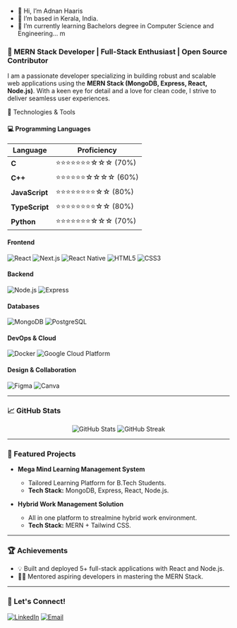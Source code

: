 - 👋 Hi, I’m Adnan Haaris
- 👀 I’m based in Kerala, India.
- 🌱 I’m currently learning Bachelors degree in Computer Science and Engineering...
m

### 🚀 MERN Stack Developer | Full-Stack Enthusiast | Open Source Contributor

I am a passionate developer specializing in building robust and scalable web applications using the **MERN Stack (MongoDB, Express, React, Node.js)**. With a keen eye for detail and a love for clean code, I strive to deliver seamless user experiences.

🔧 Technologies & Tools

#### 💻 Programming Languages

| **Language**   | **Proficiency**       |
|-----------------|-----------------------|
| **C**          | ⭐⭐⭐⭐⭐⭐⭐☆☆☆ (70%)     |
| **C++**        | ⭐⭐⭐⭐⭐⭐☆☆☆☆ (60%)     |
| **JavaScript** | ⭐⭐⭐⭐⭐⭐⭐⭐☆☆ (80%)     |
| **TypeScript** | ⭐⭐⭐⭐⭐⭐⭐⭐☆☆ (80%)     |
| **Python**     | ⭐⭐⭐⭐⭐⭐⭐☆☆☆ (70%)     |

#### **Frontend**
![React](https://img.shields.io/badge/-React-61DAFB?style=flat&logo=react&logoColor=black)
![Next.js](https://img.shields.io/badge/-Next.js-000000?style=flat&logo=next.js&logoColor=white)
![React Native](https://img.shields.io/badge/-React%20Native-61DAFB?style=flat&logo=react&logoColor=black)
![HTML5](https://img.shields.io/badge/-HTML5-E34F26?style=flat&logo=html5&logoColor=white)
![CSS3](https://img.shields.io/badge/-CSS3-1572B6?style=flat&logo=css3&logoColor=white)

#### **Backend**
![Node.js](https://img.shields.io/badge/-Node.js-339933?style=flat&logo=node.js&logoColor=white)
![Express](https://img.shields.io/badge/-Express-000000?style=flat&logo=express&logoColor=white)

#### **Databases**
![MongoDB](https://img.shields.io/badge/-MongoDB-47A248?style=flat&logo=mongodb&logoColor=white)
![PostgreSQL](https://img.shields.io/badge/-PostgreSQL-336791?style=flat&logo=postgresql&logoColor=white)

#### **DevOps & Cloud**
![Docker](https://img.shields.io/badge/-Docker-2496ED?style=flat&logo=docker&logoColor=white)
![Google Cloud Platform](https://img.shields.io/badge/-GCP-4285F4?style=flat&logo=google-cloud&logoColor=white)

#### **Design & Collaboration**
![Figma](https://img.shields.io/badge/-Figma-F24E1E?style=flat&logo=figma&logoColor=white)
![Canva](https://img.shields.io/badge/-Canva-00C4CC?style=flat&logo=canva&logoColor=white)

---

### 📈 GitHub Stats
<div align="center">
  <img src="https://github-readme-stats.vercel.app/api?username=YourUsername&show_icons=true&theme=radical" alt="GitHub Stats" />
  <img src="https://github-readme-streak-stats.herokuapp.com/?user=YourUsername&theme=radical" alt="GitHub Streak" />
</div>

---

### 🌟 Featured Projects
- **Mega Mind Learning Management System**
  - Tailored Learning Platform for B.Tech Students.
  - **Tech Stack:** MongoDB, Express, React, Node.js.

- **Hybrid Work Management Solution**
  - All in one platform to strealmine hybrid work environment.
  - **Tech Stack:** MERN + Tailwind CSS.

---

### 🏆 Achievements
- 💡 Built and deployed 5+ full-stack applications with React and Node.js.
- 🧑‍🏫 Mentored aspiring developers in mastering the MERN Stack.

---

### 🤝 Let's Connect!
[![LinkedIn](https://img.shields.io/badge/-LinkedIn-blue?style=flat&logo=linkedin&logoColor=white)](https://www.linkedin.com/in/adnan-haaris)
[![Email](https://img.shields.io/badge/-Email-D14836?style=flat&logo=gmail&logoColor=white)](mailto:adnanhaaris@gmail.com)



